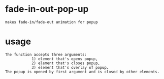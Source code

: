 # fade-in-out-pop-up

    makes fade-in/fade-out animation for popup

# usage

    The function accepts three arguments: 
                1) element that's opens popup,
                2) element that's closes popup,
                3) element that's overlay of popup.
    The popup is opened by first argument and is closed by other elements.
                 